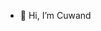 - 👋 Hi, I’m Cuwand

<!---
- 👀 I’m interested in ...
- 🌱 I’m currently learning ...
- 💞️ I’m looking to collaborate on ...
- 📫 How to reach me ...

cuwand/cuwand is a ✨ special ✨ repository because its `README.md` (this file) appears on your GitHub profile.
You can click the Preview link to take a look at your changes.
--->

